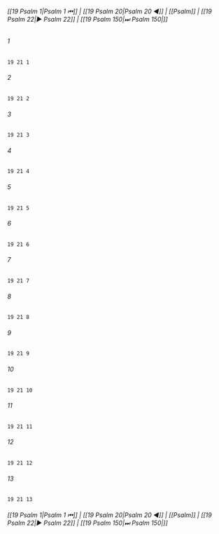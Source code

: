 
###### [[19 Psalm 1|Psalm 1 ⏮]] | [[19 Psalm 20|Psalm 20 ◀]] | [[Psalm]] | [[19 Psalm 22|▶ Psalm 22]] | [[19 Psalm 150|⏭ Psalm 150|]]

###### 1
``` verse
19 21 1 
```
###### 2
``` verse
19 21 2 
```
###### 3
``` verse
19 21 3 
```
###### 4
``` verse
19 21 4 
```
###### 5
``` verse
19 21 5 
```
###### 6
``` verse
19 21 6 
```
###### 7
``` verse
19 21 7 
```
###### 8
``` verse
19 21 8 
```
###### 9
``` verse
19 21 9 
```
###### 10
``` verse
19 21 10 
```
###### 11
``` verse
19 21 11 
```
###### 12
``` verse
19 21 12 
```
###### 13
``` verse
19 21 13 
```

###### [[19 Psalm 1|Psalm 1 ⏮]] | [[19 Psalm 20|Psalm 20 ◀]] | [[Psalm]] | [[19 Psalm 22|▶ Psalm 22]] | [[19 Psalm 150|⏭ Psalm 150|]]

